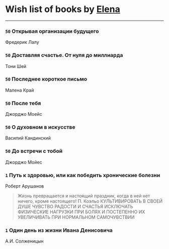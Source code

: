 # Wish list of books by [Elena](http://knigopis.com/elena)
---

### `50` Открывая организации будущего
Фредерик Лалу

### `50` Доставляя счастье. От нуля до миллиарда
Тони Шей

### `50` Последнее короткое письмо
Малена Край

### `50` После тебя
Джорджо Моейс

### `50` О духовном в искусстве
Василий Кандинский

### `50` До встречи с тобой
Джорджо Мойес

### `1` Путь к здоровью, или как победить хронические болезни
Роберт Арушанов
> Жизнь превращается и настоящий праздник,
> когда в ней нет ничего, кроме настоящего!
> П. Коэльо
> КУЛЬТИВИРОВАТЬ В СВОЕЙ ДУШЕ ЧУВСТВО РАДОСТИ И СЧАСТЬЯ
> ИСКЛЮЧАТЬ ФИЗИЧЕСКИЕ НАГРУЗКИ ПРИ БОЛЯХ И ПОСТЕПЕННО ИХ УВЕЛИЧИВАТЬ ПРИ НОРМАЛЬНОМ САМОЧУВСТВИИ

### `1` Один день из жизни Ивана Денисовича
А.И. Солженицын


